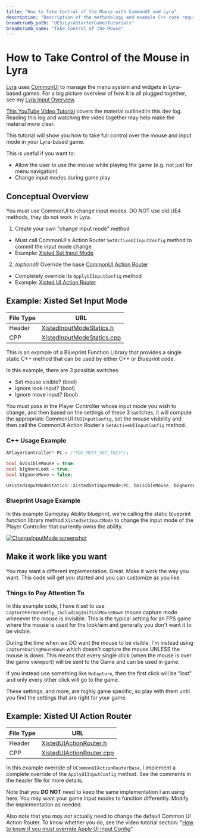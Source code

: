 ```yaml
---
title: "How to Take Control of the Mouse with CommonUI and Lyra"
description: "Description of the methodology and example C++ code required to take full control over CommonUI and Mouse capture/lock settings in a Lyra game"
breadcrumb_path: "UE5/LyraStarterGame/Tutorials"
breadcrumb_name: "Take Control of the Mouse"
---
```


# How to Take Control of the Mouse in Lyra

[Lyra](/UE5/LyraStarterGame/)
uses [CommonUI](/UE5/CommonUI/)
to manage the menu system and widgets in Lyra-based games.
For a big picture overview of how it is all plugged together,
see my [Lyra Input Overview](/UE5/LyraStarterGame/Input/).

[This YouTube Video Tutorial](https://youtu.be/A9dp3cmCFtQ)
covers the material outlined in this dev log.
Reading this log and watching the video together may help
make the material more clear.

This tutorial will show you how to take full control over the mouse and
input mode in your Lyra-based game.

This is useful if you want to:

- Allow the user to use the mouse while playing the game (e.g. not just for menu navigation)
- Change input modes during game play


## Conceptual Overview

You must use CommonUI to change input modes. DO NOT use old UE4 methods, they do not work in Lyra.

1. Create your own "change input mode" method
  - Must call CommonUI's Action Router `SetActiveUIInputConfig` method to commit the input mode change
  - Example: [Xisted Set Input Mode](#XistedSetInputMode)

2. *(optional)* Override the base [CommonUI Action Router](/UE5/CommonUI/ActionRouter)
  - Completely override its `ApplyUIInputConfig` method
  - Example: [Xisted UI Action Router](#XistedUIActionRouter)


<a id='XistedSetInputMode'></a>
## Example: Xisted Set Input Mode

| File Type | URL                                                                                                                                             |
|-----------|-------------------------------------------------------------------------------------------------------------------------------------------------|
| Header    | [XistedInputModeStatics.h](https://github.com/XistGG/LyraMouseTutorial/blob/main/Source/LyraMouseTutorial/Public/XistedInputModeStatics.h)      |
| CPP       | [XistedInputModeStatics.cpp](https://github.com/XistGG/LyraMouseTutorial/blob/main/Source/LyraMouseTutorial/Private/XistedInputModeStatics.cpp) |

This is an example of a Blueprint Function Library that provides a single static C++
method that can be used by either C++ or Blueprint code.

In this example, there are 3 possible switches:

- Set mouse visible? (bool)
- Ignore look input? (bool)
- Ignore move input? (bool)

You must pass in the Player Controller whose input mode you wish to change, and then
based on the settings of these 3 switches, it will compute the appropriate
CommonUI `FUIInputConfig`, set the mouse visibility and then call the
CommonUI Action Router's `SetActiveUIInputConfig` method.


### C++ Usage Example

```cpp
APlayerController* PC = /*YOU_MUST_SET_THIS*/;

bool bVisibleMouse = true;
bool bIgnoreLook = true;
bool bIgnoreMove = false;

UXistedInputModeStatics::XistedSetInputMode(PC, bVisibleMouse, bIgnoreLook, bIgnoreMove);
```


### Blueprint Usage Example

In this example Gameplay Ability blueprint, we're calling the static
blueprint function library method `XistedSetInputMode` to change the
input mode of the Player Controller that currently owns the ability.

[![ChangeInputMode screenshot](./screenshots/ChangeInputMode.png)](./screenshots/ChangeInputMode.png)


## Make it work like you want

You may want a different implementation.  Great.  Make it work the way you want.
This code will get you started and you can customize as you like.


### Things to Pay Attention To

In this example code, I have it set to use `CapturePermanently_IncludingInitialMouseDown`
mouse capture mode whenever the mouse is invisible.
This is the typical setting for an FPS game where the mouse is used for the look/aim
and generally you don't want it to be visible.

During the time when we DO want the mouse to be visible, I'm instead using
`CaptureDuringMouseDown` which doesn't capture the mouse UNLESS the mouse is down.
This means that every single click (when the mouse is over the game viewport)
will be sent to the Game and can be used in game.

If you instead use something like `NoCapture`, then the first click will be "lost"
and only every other click will go to the game.

These settings, and more, are highly game specific, so play with them until you find
the settings that are right for your game.


<a id='XistedUIActionRouter'></a>
## Example: Xisted UI Action Router

| File Type | URL                                                                                                                                         |
|-----------|---------------------------------------------------------------------------------------------------------------------------------------------|
| Header    | [XistedUIActionRouter.h](https://github.com/XistGG/LyraMouseTutorial/blob/main/Source/LyraMouseTutorial/Public/XistedUIActionRouter.h)      |
| CPP       | [XistedUIActionRouter.cpp](https://github.com/XistGG/LyraMouseTutorial/blob/main/Source/LyraMouseTutorial/Private/XistedUIActionRouter.cpp) |

In this example override of `UCommonUIActionRouterBase`,
I implement a complete override of the `ApplyUIInputConfig` method.
See the comments in the header file for more details.

Note that you **DO NOT** need to keep the same implementation I am using here.
You may want your game input modes to function differently.
Modify the implementation as needed.

Also note that you *may not* actually need to change the default Common UI
Action Router.  To know whether you do, see the video tutorial section:
"[How to know if you must override Apply UI Input Config](https://youtu.be/A9dp3cmCFtQ?t=784s)"
